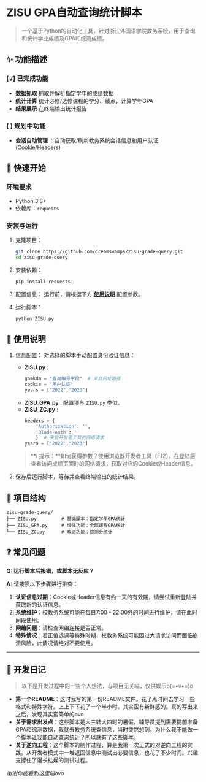 # ZISU GPA自动查询统计脚本

> 一个基于Python的自动化工具，针对浙江外国语学院教务系统，用于查询和统计学业成绩及GPA和综测成绩。

## ✨ 功能描述

### [√] 已完成功能
- **数据抓取** 抓取并解析指定学年的成绩数据
- **统计计算** 统计必修/选修课程的学分、绩点，计算学年GPA
- **结果展示** 在终端输出统计报告

### [ ] 规划中功能
- **会话自动管理** ：自动获取/刷新教务系统会话信息和用户认证(Cookie/Headers)

## 🚀 快速开始

### 环境要求

- Python 3.8+
- 依赖库：`requests`

### 安装与运行

1. 克隆项目：
    ```bash
    git clone https://github.com/dreamswamps/zisu-grade-query.git
    cd zisu-grade-query
    ```

2. 安装依赖：
    ```bash
    pip install requests
    ```

3. 配置信息：
    运行前，请根据下方 **[使用说明](#configuration)** 配置参数。

4. 运行脚本：
    ```bash
    python ZISU.py
    ```

## 📖 使用说明 <a id="configuration"></a>

1. 信息配置：
    对选择的脚本手动配置身份验证信息：
    - **ZISU.py** :
        ```python
        gnmkdm = "查询编号字段"  # 来自网址路径
        cookie = "用户认证"
        years = ["2022","2023"]
        ```
    - **ZISU_GPA.py** :
        配置项与 `ZISU.py` 类似。
    - **ZISU_ZC.py** :
        ```python
        headers = {
            'Authorization': '',
            'Blade-Auth': ''
            }  # 来自开发者工具的网络请求
        years = ["2022","2023"]
        ```

    >**ℹ️ 提示：**如何获得参数？使用浏览器开发者工具（F12），在登陆后查看访问成绩页面时的网络请求，获取对应的Cookie或Header信息。

2. 保存后运行脚本，等待并查看终端输出的统计结果。

## 📁 项目结构

```
zisu-grade-query/
├── ZISU.py         # 基础脚本：指定学年GPA统计
├── ZISU_GPA.py     # 增强功能：全部课程GPA统计
└── ZISU_ZC.py      # 改进功能：综测分统计
```

## ❓ 常见问题

**Q: 运行脚本后报错，或脚本无反应？**

**A:** 请按照以下步骤进行排查：
1. **认证信息过期**：Cookie或Header信息有约一天的有效期，请尝试重新登陆并获取新的认证信息。
2. **系统维护**：校教务系统可能在每日7:00 - 22:00外的时间进行维护，请在此时间段使用。
3. **网络问题**：请检查网络连接是否正常。
4. **特殊情况**：若正值选课等特殊时期，校教务系统可能因过大请求访问而面临崩溃风险，此情况请绝对不要使用。

---

## 💭 开发日记

> 以下是开发过程中的一些个人想法，与项目无关喵，仅供娱乐o(=•v•=)o

- **第一个README**：这时我写的第一份README文件。花了点时间去学习一些格式和特殊字符。上上下下花了一个半小时。其实蛮有新鲜感的。真的写出来之后，发现其实蛮简单的ovo
- **关于需求出发点**：这些脚本是大三转大四时的暑假，辅导员提到需要提前准备GPA和综测数据，我就去教务系统查信息，当时突然想到，为什么我不能做一个脚本让我能自动查询统计？所以就有了这些脚本。
- **关于逆向工程**：这个脚本的制作过程，算是我第一次正式的对逆向工程的实践。从开发者模式中一堆返回信息中测试出必要信息，也花了不少时间。兴趣支撑住了漫长枯燥的测试过程。

*谢谢你能看到这里喵ovo*